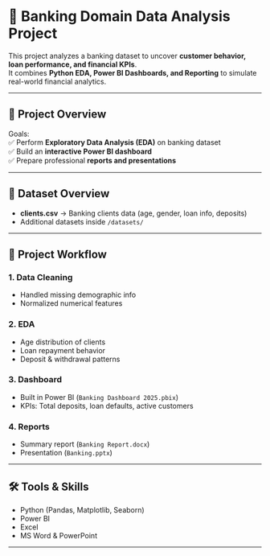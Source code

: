 # 🏦 Banking Domain Data Analysis Project

This project analyzes a banking dataset to uncover **customer behavior, loan performance, and financial KPIs**.  
It combines **Python EDA, Power BI Dashboards, and Reporting** to simulate real-world financial analytics.


---

## 📌 Project Overview
Goals:  
✅ Perform **Exploratory Data Analysis (EDA)** on banking dataset  
✅ Build an **interactive Power BI dashboard**  
✅ Prepare professional **reports and presentations**  

---

## 📁 Dataset Overview
- **clients.csv** → Banking clients data (age, gender, loan info, deposits)  
- Additional datasets inside `/datasets/`  

---

## 🔧 Project Workflow
### 1. Data Cleaning
- Handled missing demographic info  
- Normalized numerical features  

### 2. EDA
- Age distribution of clients  
- Loan repayment behavior  
- Deposit & withdrawal patterns  

### 3. Dashboard
- Built in Power BI (`Banking Dashboard 2025.pbix`)  
- KPIs: Total deposits, loan defaults, active customers  

### 4. Reports
- Summary report (`Banking Report.docx`)  
- Presentation (`Banking.pptx`)  

---

## 🛠️ Tools & Skills
- Python (Pandas, Matplotlib, Seaborn)  
- Power BI  
- Excel  
- MS Word & PowerPoint  

---
